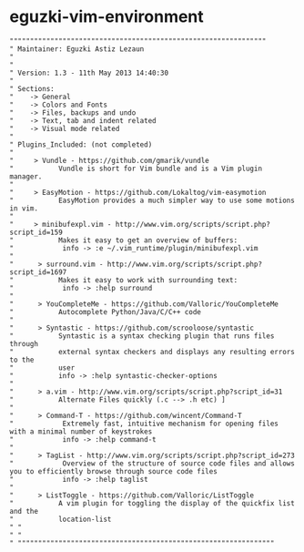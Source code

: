 eguzki-vim-environment
======================

    """""""""""""""""""""""""""""""""""""""""""""""""""""""""""""""
    " Maintainer: Eguzki Astiz Lezaun
    "
    "
    " Version: 1.3 - 11th May 2013 14:40:30
    "
    " Sections:
    "    -> General
    "    -> Colors and Fonts
    "    -> Files, backups and undo
    "    -> Text, tab and indent related
    "    -> Visual mode related
    "
    " Plugins_Included: (not completed)
    "
    "     > Vundle - https://github.com/gmarik/vundle
    "           Vundle is short for Vim bundle and is a Vim plugin manager.
    "
    "     > EasyMotion - https://github.com/Lokaltog/vim-easymotion
    "           EasyMotion provides a much simpler way to use some motions in vim.
    "
    "     > minibufexpl.vim - http://www.vim.org/scripts/script.php?script_id=159
    "           Makes it easy to get an overview of buffers:
    "            info -> :e ~/.vim_runtime/plugin/minibufexpl.vim
    " 
    "      > surround.vim - http://www.vim.org/scripts/script.php?script_id=1697
    "           Makes it easy to work with surrounding text:
    "            info -> :help surround
    " 
    "      > YouCompleteMe - https://github.com/Valloric/YouCompleteMe
    "           Autocomplete Python/Java/C/C++ code
    "
    "      > Syntastic - https://github.com/scrooloose/syntastic
    "           Syntastic is a syntax checking plugin that runs files through
    "           external syntax checkers and displays any resulting errors to the
    "           user
    "           info -> :help syntastic-checker-options
    "
    "      > a.vim - http://www.vim.org/scripts/script.php?script_id=31
    "           Alternate Files quickly (.c --> .h etc) ]
    "
    "      > Command-T - https://github.com/wincent/Command-T
    "            Extremely fast, intuitive mechanism for opening files with a minimal number of keystrokes
    "            info -> :help command-t 
    "
    "      > TagList - http://www.vim.org/scripts/script.php?script_id=273
    "            Overview of the structure of source code files and allows you to efficiently browse through source code files
    "            info -> :help taglist
    "
    "      > ListToggle - https://github.com/Valloric/ListToggle
    "           A vim plugin for toggling the display of the quickfix list and the
    "           location-list
    " "
    " "
    " """""""""""""""""""""""""""""""""""""""""""""""""""""""""""""""

